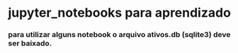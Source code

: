 # jupyter_notebooks para aprendizado
### para utilizar alguns notebook o arquivo ativos.db (sqlite3) deve ser baixado.
